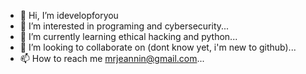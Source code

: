 - 👋 Hi, I’m idevelopforyou
- 👀 I’m interested in programing and cybersecurity...
- 🌱 I’m currently learning ethical hacking and python...
- 💞️ I’m looking to collaborate on (dont know yet, i'm new to github)...
- 📫 How to reach me mrjeannin@gmail.com...

<!---
idevelopforyou/idevelopforyou is a ✨ special ✨ repository because its `README.md` (this file) appears on your GitHub profile.
You can click the Preview link to take a look at your changes.
--->
